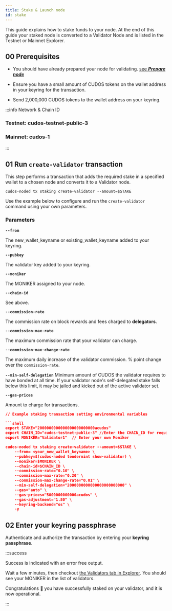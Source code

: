 ```yaml
---
title: Stake & Launch node
id: stake
---
```


This guide explains how to stake funds to your node. 
At the end of this guide your staked node is converted to a Validator Node and is listed in the Testnet or Mainnet Explorer. 

## 00 Prerequisites

* You should have already prepared your node for validating. [see ***Prepare node***](docs/node/run-node/prepare-node-for-validating)

* Ensure you have a small amount of CUDOS tokens on the wallet address in your keyring for the transaction. 

* Send 2,000,000 CUDOS tokens to the wallet address on your keyring.

:::info Network & Chain ID 

### Testnet: cudos-testnet-public-3
### Mainnet: cudos-1

:::

## 01 Run `create-validator` transaction

This step performs a transaction that adds the required stake in a specified wallet to a chosen node and converts it to a Validator node. 

```shell
cudos-noded tx staking create-validator --amount=$STAKE
```

Use the example below to configure and run the `create-validator` command using your own parameters.

### Parameters

**`--from `**

The new_wallet_keyname or existing_wallet_keyname added to your keyring.

**`--pubkey`** 

The validator key added to your keyring.

**`--moniker`** 

The MONIKER assigned to your node.

**`--chain-id`** 

See above.

**`--commission-rate`** 

The commission rate on block rewards and fees charged to **delegators**.

**`--commission-max-rate`**

The maximum commission rate that your validator can charge.

**`--commission-max-change-rate`**

The maximum daily increase of the validator commission. % point change over the `commission-rate`.

**`--min-self-delegation`**
Minimum amount of CUDOS the validator requires to have bonded at all time. If your validator node's self-delegated stake falls below this limit, it may be jailed and kicked out of the active validator set.

**`--gas-prices`**

Amount to charge for transactions. 


```json
// Example staking transaction setting environmental variables

```shell
export STAKE="2000000000000000000000000acudos"
export CHAIN_ID="cudos-testnet-public-3" //Enter the CHAIN_ID for required network
export MONIKER="Validator1"  // Enter your own Moniker

cudos-noded tx staking create-validator --amount=$STAKE \
    --from= <your_new_wallet_keyname> \
    --pubkey=$(cudos-noded tendermint show-validator) \
    --moniker=$MONIKER \
    --chain-id=$CHAIN_ID \
    --commission-rate="0.10" \
    --commission-max-rate="0.20" \
    --commission-max-change-rate="0.01" \
    --min-self-delegation="2000000000000000000000000" \
    --gas="auto" \
    --gas-prices="5000000000000acudos" \
    --gas-adjustment="1.80" \
    --keyring-backend="os" \
    -y
```

## 02 Enter your keyring passphrase

Authenticate and authorize the transaction by entering your **keyring passphrase**.

:::success

Success is indicated with an error free output. 

Wait a few minutes, then checkout [the Validators tab in Explorer](https://explorer.cudos.org/validators). You should see your MONIKER in the list of validators.

Congratulations 🎉 you have successfully staked on your validator, and it is now operational.

:::

